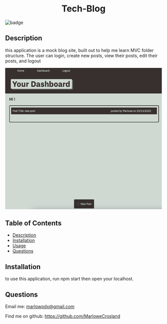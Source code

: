 
<h1 align="center">Tech-Blog</h1>

![badge](https://img.shields.io/badge/license-Apache-brightgreen)<br />

## Description
this application is a mock blog site, built out to help me learn MVC folder structure. The user can login, create new posts, view their posts, edit their posts, and logout


![Screenshot](./public/SS.png)


## Table of Contents
- [Description](#description)
- [Installation](#installation)
- [Usage](#usage)
- [Questions](#questions)

## Installation
to use this application, run npm start then open your localhost.
        

## Questions

Email me: marlowpdx@gmail.com

Find me on github: https://github.com/MarloweCrosland
